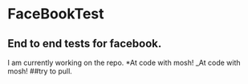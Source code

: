 # FaceBookTest
## End to end tests for facebook.
I am currently working on the repo.
*At code with mosh!
_At code with mosh!
##try to pull.
